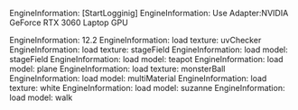 EngineInformation:     [StartLogginig]
EngineInformation:     Use Adapter:NVIDIA GeForce RTX 3060 Laptop GPU

EngineInformation:     12.2
EngineInformation:     load texture: uvChecker
EngineInformation:     load texture: stageField
EngineInformation:     load model: stageField
EngineInformation:     load model: teapot
EngineInformation:     load model: plane
EngineInformation:     load texture: monsterBall
EngineInformation:     load model: multiMaterial
EngineInformation:     load texture: white
EngineInformation:     load model: suzanne
EngineInformation:     load model: walk
